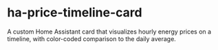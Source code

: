# ha-price-timeline-card
A custom Home Assistant card that visualizes hourly energy prices on a timeline, with color-coded comparison to the daily average.
